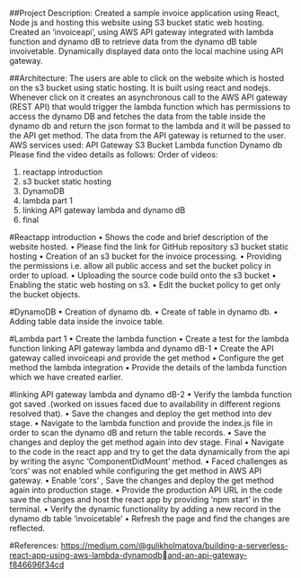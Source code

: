 
##Project Description:
Created a sample invoice application using React, Node js and hosting this website using S3 bucket static 
web hosting. Created an ‘invoiceapi’, using AWS API gateway integrated with lambda function and 
dynamo dB to retrieve data from the dynamo dB table invoivetable. Dynamically displayed data onto the 
local machine using API gateway.

##Architecture:
The users are able to click on the website which is hosted on the s3 bucket using static hosting. It is built 
using react and nodejs. Whenever click on it creates an asynchronous call to the AWS API gateway (REST 
API) that would trigger the lambda function which has permissions to access the dynamo DB and fetches 
the data from the table inside the dynamo db and return the json format to the lambda and it will be 
passed to the API get method. The data from the API gateway is returned to the user.
AWS services used:
API Gateway
S3 Bucket
Lambda function
Dynamo db
Please find the video details as follows:
Order of videos:
1. reactapp introduction
2. s3 bucket static hosting
3. DynamoDB
4. lambda part 1
5. linking API gateway lambda and dynamo dB
6. final


#Reactapp introduction
• Shows the code and brief description of the website hosted.
• Please find the link for GitHub repository
s3 bucket static hosting
• Creation of an s3 bucket for the invoice processing.
• Providing the permissions i.e. allow all public access and set the bucket policy in order to upload.
• Uploading the source code build onto the s3 bucket
• Enabling the static web hosting on s3.
• Edit the bucket policy to get only the bucket objects.

#DynamoDB
• Creation of dynamo db.
• Create of table in dynamo db.
• Adding table data inside the invoice table.

#Lambda part 1
• Create the lambda function
• Create a test for the lambda function
linking API gateway lambda and dynamo dB-1
• Create the API gateway called invoiceapi and provide the get method
• Configure the get method the lambda integration
• Provide the details of the lambda function which we have created earlier.

#linking API gateway lambda and dynamo dB-2
• Verify the lambda function got saved .(worked on issues faced due to availability in different 
regions resolved that).
• Save the changes and deploy the get method into dev stage.
• Navigate to the lambda function and provide the index.js file in order to scan the dynamo dB
and return the table records.
• Save the changes and deploy the get method again into dev stage.
Final
• Navigate to the code in the react app and try to get the data dynamically from the api by writing 
the async ‘ComponentDidMount’ method.
• Faced challenges as ‘cors’ was not enabled while configuring the get method in AWS API 
gateway.
• Enable ‘cors’ , Save the changes and deploy the get method again into production stage.
• Provide the production API URL in the code save the changes and host the react app by 
providing ‘npm start’ in the terminal.
• Verify the dynamic functionality by adding a new record in the dynamo db table ‘invoicetable’
• Refresh the page and find the changes are reflected.

#References:
https://medium.com/@gulikholmatova/building-a-serverless-react-app-using-aws-lambda-dynamodband-an-api-gateway-f846696f34cd
